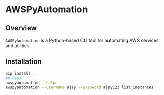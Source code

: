 # AWSPyAutomation

## Overview
`AWSPyAutomation` is a Python-based CLI tool for automating AWS services and utilities.

## Installation
```bash
pip install .
## Uses
awspyautomation --help
awspyautomation --username ajay --password ajay123 list_instances


